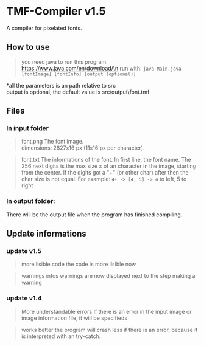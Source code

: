 # TMF-Compiler v1.5
A compiler for pixelated fonts.

## How to use
> you need java to run this program. https://www.java.com/en/download/\n
> run with: ```java Main.java [fontImage] [fontInfo] [output (optional)]```

*all the parameters is an path relative to src\
output is optional, the default value is src\output\font.tmf


## Files
### In input folder
> font.png
> The font image.  
> dimensions: 2827x16 px (11x16 px per character).


> font.txt
> The informations of the font.
> In first line, the font name. The 256 next digits is the max size x of an character in the image, starting from the center.
> If the digits got a "+" (or other char) after then the char size is not equal. For example: ```4+ -> [4, 5] -> 4``` to left, 5 to right

### In output folder:
There will be the output file when the program has finished compiling.

## Update informations
### update v1.5
> more lisible code
> the code is more lisible now

> warnings infos
> warnings are now displayed next to the step making a warning

### update v1.4
> More understandable errors
> If there is an error in the input image or image information file, it will be specifieds

> works better
> the program will crash less if there is an error, because it is interpreted with an try-catch.

